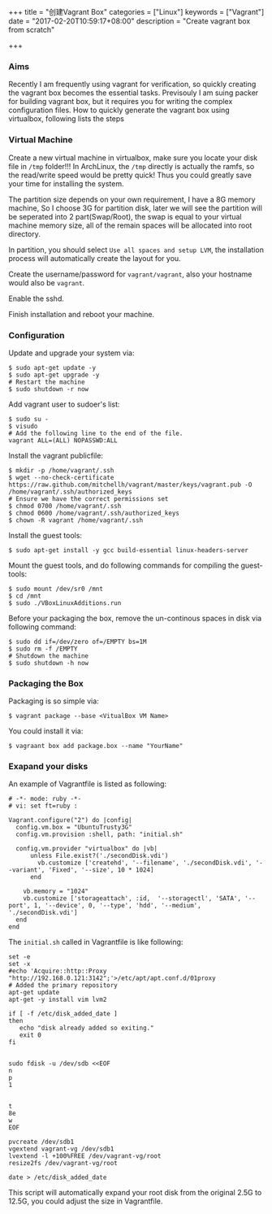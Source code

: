 +++
title = "创建Vagrant Box"
categories = ["Linux"]
keywords = ["Vagrant"]
date = "2017-02-20T10:59:17+08:00"
description = "Create vagrant box from scratch"

+++
### Aims
Recently I am frequently using vagrant for verification, so quickly creating
the vagrant box becomes the essential tasks. Previsouly I am suing packer for
building vagrant box, but it requires you for writing the complex
configuration files. How to quickly generate the vagrant box using virtualbox,
following lists the steps
### Virtual Machine
Create a new virtual machine in virtualbox, make sure you locate your disk
file in `/tmp` folder!!! In ArchLinux, the `/tmp` directly is actually the
ramfs, so the read/write speed would be pretty quick! Thus you could greatly
save your time for installing the system.    

The partition size depends on your own requirement, I have a 8G memory
machine, So I choose 3G for partition disk, later we will see the partition
will be seperated into 2 part(Swap/Root), the swap is equal to your virtual
machine memory size, all of the remain spaces will be allocated into root
directory.    

In partition, you should select `Use all spaces and setup LVM`, the
installation process will automatically create the layout for you.    

Create the username/password for `vagrant/vagrant`, also your hostname would
also be `vagrant`.    

Enable the sshd.    

Finish installation and reboot your machine.     

### Configuration
Update and upgrade your system via:    

```
$ sudo apt-get update -y
$ sudo apt-get upgrade -y
# Restart the machine
$ sudo shutdown -r now
```
Add vagrant user to sudoer's list:    

```
$ sudo su -
$ visudo
# Add the following line to the end of the file.
vagrant ALL=(ALL) NOPASSWD:ALL
```
Install the vagrant publicfile:    

```
$ mkdir -p /home/vagrant/.ssh
$ wget --no-check-certificate https://raw.github.com/mitchellh/vagrant/master/keys/vagrant.pub -O /home/vagrant/.ssh/authorized_keys
# Ensure we have the correct permissions set
$ chmod 0700 /home/vagrant/.ssh
$ chmod 0600 /home/vagrant/.ssh/authorized_keys
$ chown -R vagrant /home/vagrant/.ssh
```
Install the guest tools:    

```
$ sudo apt-get install -y gcc build-essential linux-headers-server
```
Mount the guest tools, and do following commands for compiling the
guest-tools:    

```
$ sudo mount /dev/sr0 /mnt
$ cd /mnt
$ sudo ./VBoxLinuxAdditions.run
```
Before your packaging the box, remove the un-continous spaces in disk via
following command:    

```
$ sudo dd if=/dev/zero of=/EMPTY bs=1M
$ sudo rm -f /EMPTY
# Shutdown the machine
$ sudo shutdown -h now
```

### Packaging the Box
Packaging is so simple via:    

```
$ vagrant package --base <VitualBox VM Name>
```
You could install it via:    

```
$ vagraant box add package.box --name "YourName"
```

### Exapand your disks
An example of Vagrantfile is listed as following:    

```
# -*- mode: ruby -*-
# vi: set ft=ruby :

Vagrant.configure("2") do |config|
  config.vm.box = "UbuntuTrusty3G"
  config.vm.provision :shell, path: "initial.sh"

  config.vm.provider "virtualbox" do |vb|
      unless File.exist?('./secondDisk.vdi')
        vb.customize ['createhd', '--filename', './secondDisk.vdi', '--variant', 'Fixed', '--size', 10 * 1024]
      end
  
    vb.memory = "1024"
    vb.customize ['storageattach', :id,  '--storagectl', 'SATA', '--port', 1, '--device', 0, '--type', 'hdd', '--medium', './secondDisk.vdi']
  end
end
```
The `initial.sh` called in  Vagrantfile is like following:    

```
set -e
set -x
#echo 'Acquire::http::Proxy "http://192.168.0.121:3142";'>/etc/apt/apt.conf.d/01proxy
# Added the primary repository
apt-get update
apt-get -y install vim lvm2

if [ -f /etc/disk_added_date ]
then
   echo "disk already added so exiting."
   exit 0
fi


sudo fdisk -u /dev/sdb <<EOF
n
p
1


t
8e
w
EOF

pvcreate /dev/sdb1
vgextend vagrant-vg /dev/sdb1
lvextend -l +100%FREE /dev/vagrant-vg/root
resize2fs /dev/vagrant-vg/root

date > /etc/disk_added_date
```
This script will automatically expand your root disk from the original 2.5G to 12.5G, you could adjust the size in Vagrantfile.    
